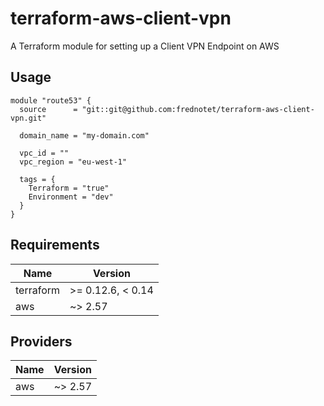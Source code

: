 # terraform-aws-client-vpn

A Terraform module for setting up a Client VPN Endpoint on AWS

## Usage

```hcl
module "route53" {
  source      = "git::git@github.com:frednotet/terraform-aws-client-vpn.git"

  domain_name = "my-domain.com"

  vpc_id = ""
  vpc_region = "eu-west-1"

  tags = {
    Terraform = "true"
    Environment = "dev"
  }
}
```


## Requirements

| Name | Version |
|------|---------|
| terraform | >= 0.12.6, < 0.14 |
| aws | ~> 2.57 |

## Providers

| Name | Version |
|------|---------|
| aws | ~> 2.57 |